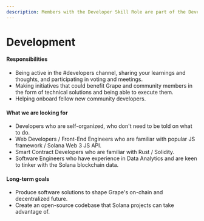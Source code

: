 ```yaml
---
description: Members with the Developer Skill Role are part of the Development SubDAO
---
```


# Development

#### Responsibilities

* Being active in the #developers channel, sharing your learnings and thoughts, and participating in voting and meetings.
* Making initiatives that could benefit Grape and community members in the form of technical solutions and being able to execute them.
* Helping onboard fellow new community developers.

#### **What we are looking for**

* Developers who are self-organized, who don't need to be told on what to do.
* Web Developers / Front-End Engineers who are familiar with popular JS framework / Solana Web 3 JS API.
* Smart Contract Developers who are familiar with Rust / Solidity.
* Software Engineers who have experience in Data Analytics and are keen to tinker with the Solana blockchain data.&#x20;

#### **Long-term goals**

* Produce software solutions to shape Grape's on-chain and decentralized future.
* Create an open-source codebase that Solana projects can take advantage of.
